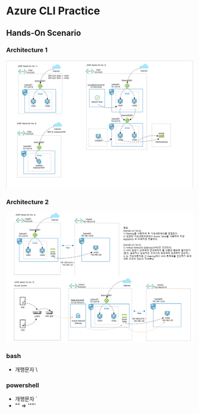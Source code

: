 # Azure CLI Practice
## Hands-On Scenario
### Architecture 1
![architecture1](./images/handson-v1.png)
### Architecture 2
![architecture2](./images/handson-v2.png)
### bash
- 개행문자 \
### powershell
- 개행문자 `
- "" => '""'